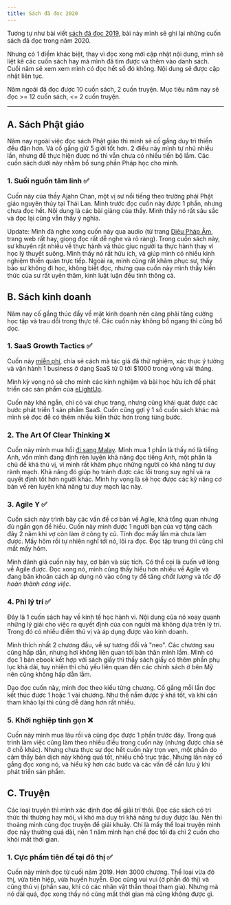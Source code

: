 ```yaml
---
title: Sách đã đọc 2020
---
```


Tương tự như bài viết [sách đã đọc 2019](https://hontap.info/sach-da-doc-2019/), bài này mình sẽ ghi lại những cuốn sách đã đọc trong năm 2020.

Nhưng có 1 điểm khác biệt, thay vì đọc xong mới cập nhật nội dung, mình sẽ liệt kê các cuốn sách hay mà mình đã tìm được và thêm vào danh sách. Cuối năm sẽ xem xem mình có đọc hết số đó không. Nội dung sẽ được cập nhật liên tục.

Năm ngoái đã đọc được 10 cuốn sách, 2 cuốn truyện. Mục tiêu năm nay sẽ đọc >= 12 cuốn sách, <= 2 cuốn truyện.

---

## A. Sách Phật giáo

Năm nay ngoài việc đọc sách Phật giáo thì mình sẽ cố gắng duy trì thiền đều đặn hơn. Và cố gắng giữ 5 giới tốt hơn. 2 điều này mình tự nhủ nhiều lần, nhưng để thực hiện được nó thì vẫn chưa có nhiều tiến bộ lắm. Các cuốn sách dưới này nhằm bổ sung phần Pháp học cho mình.

### 1. Suối nguồn tâm linh ✅

Cuốn này của thầy Ajahn Chan, một vị sư nổi tiếng theo trường phái Phật giáo nguyên thủy tại Thái Lan. Mình trước đọc cuốn này được 1 phần, nhưng chưa đọc hết. Nội dung là các bài giảng của thầy. Mình thấy nó rất sâu sắc và đọc lại cũng vẫn thấy ý nghĩa.

Update: Mình đã nghe xong cuốn này qua audio (từ trang [Diệu Pháp Âm](https://dieuphapam.net), trang web rất hay, giọng đọc rất dễ nghe và rõ ràng). Trong cuốn sách này, sư khuyên rất nhiều về thực hành và thúc giục người ta thực hành thay vì học lý thuyết suông. Mình thấy nó rất hữu ích, và giúp mình có nhiều kinh nghiệm thiền quán trực tiếp. Ngoài ra, mình cũng rất khâm phục sư, thấy bảo sư không đi học, không biết đọc, nhưng qua cuốn này mình thấy kiến thức của sư rất uyên thâm, kinh luật luận đều tinh thông cả.

## B. Sách kinh doanh

Năm nay cố gắng thúc đẩy về mặt kinh doanh nên càng phải tăng cường học tập và trau dồi trong thực tế. Các cuốn này không bổ ngang thì cũng bổ dọc.

### 1. SaaS Growth Tactics ✅

Cuốn này [miễn phí](https://www.upvoty.com/ebooks/saas-growth-tactics/download/), chia sẻ cách mà tác giả đã thử nghiệm, xác thực ý tưởng và vận hành 1 business ở dạng SaaS từ 0 tới $1000 trong vòng vài tháng.

Mình kỳ vọng nó sẽ cho mình các kinh nghiệm và bài học hữu ích để phát triển các sản phẩm của [eLightUp](https://elightup.com).

Cuốn này khá ngắn, chỉ có vài chục trang, nhưng cũng khái quát được các bước phát triển 1 sản phẩm SaaS. Cuốn cũng gợi ý 1 số cuốn sách khác mà mình sẽ đọc để có thêm nhiều kiến thức hơn trong từng bước.

### 2. The Art Of Clear Thinking ❌

Cuốn này mình mua hồi [đi sang Malay](https://hontap.info/kuala-lampur/). Mình mua 1 phần là thấy nó là tiếng Anh, vốn mình đang định rèn luyện khả năng đọc tiếng Anh, một phần là chủ đề khá thú vị, vì mình rất khâm phục những người có khả năng tư duy rành mạch. Khả năng đó giúp họ tránh được các lỗi trong suy nghĩ và ra quyết định tốt hơn người khác. Mình hy vọng là sẽ học được các kỹ năng cơ bản về rèn luyện khả năng tư duy mạch lạc này.

### 3. Agile Y ✅

Cuốn sách này trình bày các vấn đề cơ bản về Agile, khá tổng quan nhưng đủ ngắn gọn để hiểu. Cuốn này mình được 1 người bạn của vợ tặng cách đây 2 năm khi vợ còn làm ở công ty cũ. Tính đọc mấy lần mà chưa làm được. Mấy hôm rồi tự nhiên nghĩ tới nó, lôi ra đọc. Đọc tập trung thì cũng chỉ mất mấy hôm.

Mình đánh giá cuốn này hay, cơ bản và súc tích. Có thể coi là cuốn vỡ lòng về Agile được. Đọc xong nó, mình cũng thấy hiểu hơn nhiều về Agile và đang băn khoăn cách áp dụng nó vào công ty để tăng *chất lượng* và *tốc độ hoàn thành công việc*.

### 4. Phi lý trí ✅

Đây là 1 cuốn sách hay về kinh tế học hành vi. Nội dung của nó xoay quanh những lý giải cho việc ra quyết định của con người mà không dựa trên lý trí. Trong đó có nhiều điểm thú vị và áp dụng được vào kinh doanh.

Mình thích nhất 2 chương đầu, về sự tương đối và "neo". Các chương sau cũng hấp dẫn, nhưng hơi không liên quan tới bản thân mình lắm. Mình có đọc 1 bản ebook kết hợp với sách giấy thì thấy sách giấy có thêm phần phụ lục khá dài, tuy nhiên thì chủ yếu liên quan đến các chính sách ở bên Mỹ nên cũng không hấp dẫn lắm.

Dạo đọc cuốn này, mình đọc theo kiểu từng chương. Cố gắng mỗi lần đọc kết thúc được 1 hoặc 1 vài chương. Như thế nắm được ý khá tốt, và khi cần tham khảo lại thì cũng dễ dàng hơn rất nhiều.

### 5. Khởi nghiệp tinh gọn ❌

Cuốn này mình mua lâu rồi và cũng đọc được 1 phần trước đây. Trong quá trình làm việc cũng làm theo nhiều điều trong cuốn này (nhưng được chia sẻ ở chỗ khác). Nhưng chưa thực sự đọc hết cuốn này trọn vẹn, một phần do cảm thấy bản dịch này không quá tốt, nhiều chỗ trục trặc. Nhưng lần này cố gắng đọc xong nó, và hiểu kỹ hơn các bước và các vấn đề cần lưu ý khi phát triển sản phẩm.

## C. Truyện

Các loại truyện thì mình xác định đọc để giải trí thôi. Đọc các sách có tri thức thì thường hay mỏi, vì khó mà duy trì khả năng tư duy được lâu. Nên thi thoảng mình cũng đọc truyện để giải khuây. Chỉ là mấy thể loại truyện mình đọc này thường quá dài, nên 1 năm mình hạn chế đọc tối đa chỉ 2 cuốn cho khỏi mất thời gian.

### 1. Cực phẩm tiên đế tại đô thị ✅

Cuốn này mình đọc từ cuối năm 2019. Hơn 3000 chương. Thể loại vừa đô thị, vừa tiên hiệp, vừa huyền huyễn. Đọc cũng vui vui (ở phần đô thị) và cũng thú vị (phần sau, khi có các nhân vật thần thoại tham gia). Nhưng mà nó dài quá, đọc xong thấy nó cũng mất thời gian mà cũng không được gì.
